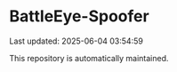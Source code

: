 # BattleEye-Spoofer

Last updated: 2025-06-04 03:54:59

This repository is automatically maintained.
